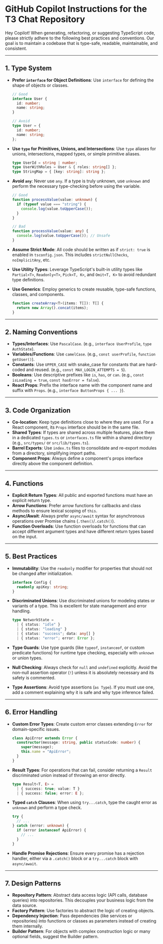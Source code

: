 # GitHub Copilot Instructions for the T3 Chat Repository

Hey Copilot! When generating, refactoring, or suggesting TypeScript code, please strictly adhere to the following best practices and conventions. Our goal is to maintain a codebase that is type-safe, readable, maintainable, and consistent.

---

## 1. Type System

-   **Prefer `interface` for Object Definitions**: Use `interface` for defining the shape of objects or classes.

    ```typescript
    // Good
    interface User {
      id: number;
      name: string;
    }

    // Avoid
    type User = {
      id: number;
      name: string;
    };
    ```

-   **Use `type` for Primitives, Unions, and Intersections**: Use `type` aliases for unions, intersections, mapped types, or simple primitive aliases.

    ```typescript
    type UserId = string | number;
    type UserWithRoles = User & { roles: string[] };
    type StringMap = { [key: string]: string };
    ```

-   **Avoid `any`**: Never use `any`. If a type is truly unknown, use `unknown` and perform the necessary type-checking before using the variable.

    ```typescript
    // Good
    function processValue(value: unknown) {
      if (typeof value === "string") {
        console.log(value.toUpperCase());
      }
    }

    // Bad
    function processValue(value: any) {
      console.log(value.toUpperCase()); // Unsafe
    }
    ```

-   **Assume Strict Mode**: All code should be written as if `strict: true` is enabled in `tsconfig.json`. This includes `strictNullChecks`, `noImplicitAny`, etc.

-   **Use Utility Types**: Leverage TypeScript's built-in utility types like `Partial<T>`, `Readonly<T>`, `Pick<T, K>`, and `Omit<T, K>` to avoid redundant type definitions.

-   **Use Generics**: Employ generics to create reusable, type-safe functions, classes, and components.

    ```typescript
    function createArray<T>(items: T[]): T[] {
      return new Array().concat(items);
    }
    ```

---

## 2. Naming Conventions

-   **Types/Interfaces**: Use `PascalCase`. (e.g., `interface UserProfile`, `type AuthState`).
-   **Variables/Functions**: Use `camelCase`. (e.g., `const userProfile`, `function getUser()`).
-   **Constants**: Use `UPPER_CASE` with snake_case for constants that are hard-coded and reused. (e.g., `const MAX_LOGIN_ATTEMPTS = 5`).
-   **Booleans**: Use descriptive prefixes like `is`, `has`, or `can`. (e.g., `const isLoading = true`, `const hasError = false`).
-   **React Props**: Prefix the interface name with the component name and suffix with `Props`. (e.g., `interface ButtonProps { ... }`).

---

## 3. Code Organization

-   **Co-location**: Keep type definitions close to where they are used. For a React component, its `Props` interface should be in the same file.
-   **Shared Types**: If types are shared across multiple features, place them in a dedicated `types.ts` or `interfaces.ts` file within a shared directory (e.g., `src/types/` or `src/lib/types.ts`).
-   **Barrel Exports**: Use `index.ts` files to consolidate and re-export modules from a directory, simplifying import paths.
-   **Component Props**: Always define a component's props interface directly above the component definition.

---

## 4. Functions

-   **Explicit Return Types**: All public and exported functions must have an explicit return type.
-   **Arrow Functions**: Prefer arrow functions for callbacks and class methods to ensure lexical scoping of `this`.
-   **Async/Await**: Always prefer `async/await` syntax for asynchronous operations over Promise chains (`.then()`/`.catch()`).
-   **Function Overloads**: Use function overloads for functions that can accept different argument types and have different return types based on the input.

---

## 5. Best Practices

-   **Immutability**: Use the `readonly` modifier for properties that should not be changed after initialization.

    ```typescript
    interface Config {
      readonly apiKey: string;
    }
    ```

-   **Discriminated Unions**: Use discriminated unions for modeling states or variants of a type. This is excellent for state management and error handling.

    ```typescript
    type NetworkState =
      | { status: "idle" }
      | { status: "loading" }
      | { status: "success"; data: any[] }
      | { status: "error"; error: Error };
    ```

-   **Type Guards**: Use type guards (like `typeof`, `instanceof`, or custom predicate functions) for runtime type checking, especially with `unknown` or union types.

-   **Null Checking**: Always check for `null` and `undefined` explicitly. Avoid the non-null assertion operator (`!`) unless it is absolutely necessary and its safety is commented.

-   **Type Assertions**: Avoid type assertions (`as Type`). If you must use one, add a comment explaining why it is safe and why type inference failed.

---

## 6. Error Handling

-   **Custom Error Types**: Create custom error classes extending `Error` for domain-specific issues.

    ```typescript
    class ApiError extends Error {
      constructor(message: string, public statusCode: number) {
        super(message);
        this.name = "ApiError";
      }
    }
    ```

-   **Result Types**: For operations that can fail, consider returning a `Result` discriminated union instead of throwing an error directly.

    ```typescript
    type Result<T, E> =
      | { success: true; value: T }
      | { success: false; error: E };
    ```

-   **Typed `catch` Clauses**: When using `try...catch`, type the caught error as `unknown` and perform a type check.

    ```typescript
    try {
      // ...
    } catch (error: unknown) {
      if (error instanceof ApiError) {
        // ...
      }
    }
    ```

-   **Handle Promise Rejections**: Ensure every promise has a rejection handler, either via a `.catch()` block or a `try...catch` block with `async/await`.

---

## 7. Design Patterns

-   **Repository Pattern**: Abstract data access logic (API calls, database queries) into repositories. This decouples your business logic from the data source.
-   **Factory Pattern**: Use factories to abstract the logic of creating objects.
-   **Dependency Injection**: Pass dependencies (like services or repositories) into functions or classes as parameters instead of creating them internally.
-   **Builder Pattern**: For objects with complex construction logic or many optional fields, suggest the Builder pattern.